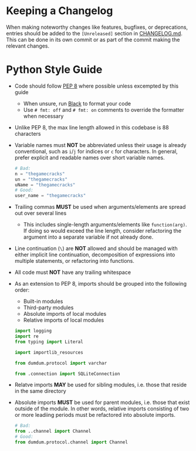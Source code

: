 # Keeping a Changelog

When making noteworthy changes like features, bugfixes, or deprecations,
entries should be added to the `[Unreleased]` section in [CHANGELOG.md].
This can be done in its own commit or as part of the commit making
the relevant changes.

[CHANGELOG.md]: /CHANGELOG.md

# Python Style Guide

- Code should follow [PEP 8] where possible unless excempted by this guide
  - When unsure, run [Black] to format your code
  - Use `# fmt: off` and `# fmt: on` comments to override the formatter when necessary

- Unlike PEP 8, the max line length allowed in this codebase is 88 characters

- Variable names must **NOT** be abbreviated unless their usage is already
  conventional, such as `i`/`j` for indices or `c` for characters.
  In general, prefer explicit and readable names over short variable names.

  ```py
  # Bad:
  n = "thegamecracks"
  un = "thegamecracks"
  uName = "thegamecracks"
  # Good:
  user_name = "thegamecracks"
  ```

- Trailing commas **MUST** be used when arguments/elements are spread out
  over several lines
  - This includes single-length arguments/elements like `function(arg)`.
    If doing so would exceed the line length, consider refactoring the argument
    into a separate variable if not already done.

- Line continuation (`\`) are **NOT** allowed and should be managed with either
  implicit line continuation, decomposition of expressions into multiple statements,
  or refactoring into functions.

- All code must **NOT** have any trailing whitespace

- As an extension to PEP 8, imports should be grouped into the following order:
  - Built-in modules
  - Third-party modules
  - Absolute imports of local modules
  - Relative imports of local modules

  ```py
  import logging
  import re
  from typing import Literal

  import importlib_resources

  from dumdum.protocol import varchar

  from .connection import SQLiteConnection
  ```

- Relatve imports **MAY** be used for sibling modules, i.e. those that reside
  in the same directory

- Absolute imports **MUST** be used for parent modules, i.e. those that exist
  outside of the module. In other words, relative imports consisting of two
  or more leadiing periods must be refactored into absolute imports.

  ```py
  # Bad:
  from ..channel import Channel
  # Good:
  from dumdum.protocol.channel import Channel
  ```

[PEP 8]: https://peps.python.org/pep-0008/
[Black]: https://black.readthedocs.io/en/stable/
